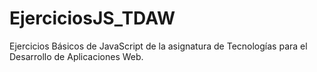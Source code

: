 # EjerciciosJS_TDAW
Ejercicios Básicos de JavaScript de la asignatura de Tecnologías para el Desarrollo de Aplicaciones Web.
